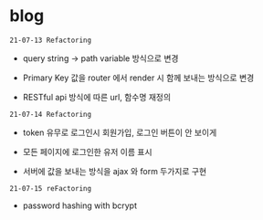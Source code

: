 # blog

`21-07-13 Refactoring`

 - query string -> path variable 방식으로 변경
 
 - Primary Key 값을 router 에서 render 시 함께 보내는 방식으로 변경
 
 - RESTful api 방식에 따른 url, 함수명 재정의

`21-07-14 Refactoring`

 - token 유무로 로그인시 회원가입, 로그인 버튼이 안 보이게

 - 모든 페이지에 로그인한 유저 이름 표시

 - 서버에 값을 보내는 방식을 ajax 와 form 두가지로 구현

`21-07-15 reFactoring`

 - password hashing with bcrypt

